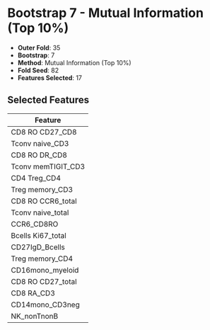 # Bootstrap 7 - Mutual Information (Top 10%)

- **Outer Fold**: 35
- **Bootstrap**: 7
- **Method**: Mutual Information (Top 10%)
- **Fold Seed**: 82
- **Features Selected**: 17

## Selected Features

| Feature |
|---------|
| CD8 RO CD27_CD8 |
| Tconv naive_CD3 |
| CD8 RO DR_CD8 |
| Tconv memTIGIT_CD3 |
| CD4 Treg_CD4 |
| Treg memory_CD3 |
| CD8 RO CCR6_total |
| Tconv naive_total |
| CCR6_CD8RO |
| Bcells Ki67_total |
| CD27IgD_Bcells |
| Treg memory_CD4 |
| CD16mono_myeloid |
| CD8 RO CD27_total |
| CD8 RA_CD3 |
| CD14mono_CD3neg |
| NK_nonTnonB |
